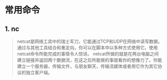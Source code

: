 # 常用命令
## 1. nc
> netcat是网络工具中的瑞士军刀，它能通过TCP和UDP在网络中读写数据。通过与其他工具结合和重定向，你可以在脚本中以多种方式使用它。使用netcat命令所能完成的事情令人惊讶。
netcat所做的就是在两台电脑之间建立链接并返回两个数据流，在这之后所能做的事就看你的想像力了。你能建立一个服务器，传输文件，与朋友聊天，传输流媒体或者用它作为其它协议的独立客户端。

